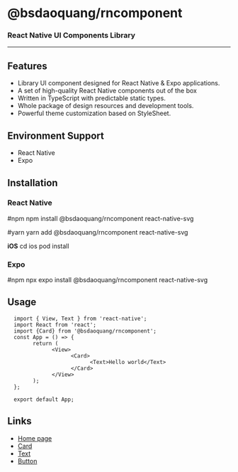 # @bsdaoquang/rncomponent

### React Native UI Components Library

---

## Features

- Library UI component designed for React Native & Expo applications.
- A set of high-quality React Native components out of the box
- Written in TypeScript with predictable static types.
- Whole package of design resources and development tools.
- Powerful theme customization based on StyleSheet.

## Environment Support

- React Native
- Expo

## Installation

### React Native

#npm
npm install @bsdaoquang/rncomponent react-native-svg

#yarn
yarn add @bsdaoquang/rncomponent react-native-svg

**iOS**
cd ios
pod install

### Expo

#npm
npx expo install @bsdaoquang/rncomponent react-native-svg

## Usage

      import { View, Text } from 'react-native';
      import React from 'react';
      import {Card} from '@bsdaoquang/rncomponent';
      const App = () => {
            return (
                  <View>
                        <Card>
                              <Text>Hello world</Text>
                        </Card>
                  </View>
            );
      };

      export default App;

## Links

- [Home page](https://rncomponent.com)
- [Card](https://rncomponent.com/components/card)
- [Text](https://rncomponent.com/components/text)
- [Button](https://rncomponent.com/components/button)
